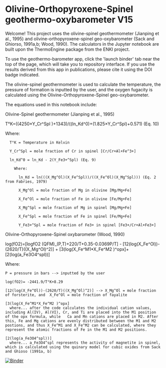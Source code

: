 # Olivine-Orthopyroxene-Spinel geothermo-oxybarometer V15

Welcome! This project uses the olivine-spinel geothermometer (Jianping et al., 1995) and olivine-orthopyroxene-spinel geo-oxybarometer (Sack and Ghiorso, 1991a,b; Wood, 1990). The calculators in the Jupyter notebook are built upon the ThermoEngine package from the ENKI project.


To use the geothermo-barometer app, click the 'launch binder' tab near the top of the page, which will take you to repository interface. If you use the results derived from this app in publications, please cite it using the DOI badge indicated.


The olivine-spinel geothermometer is used to calculate the temperature, the pressure of formation is inputted by the user, and the oxygen fugacity is calculated using the Olivine-Orthopyroxene-Spinel geo-oxybarometer.

The equations used in this notebook include:

Olivine-Spinel geothermometer (Jianping et al., 1995)

T°K=((4250×Y_Cr^Spl )+1343)/((ln_Kd^0)+(1.825×Y_Cr^Spl)+0.571) (Eq. 10)

  Where:
  
      T°K = Temperature in Kelvin
    
      Y_Cr^Spl = mole fraction of Cr in spinel [Cr/Cr+Al+Fe^3+]

      ln_Kd^0 = ln_Kd - 2(Y_Fe3+^Spl) (Eq. 9)

        Where: 
    
          ln_Kd = ln(((X_Mg^Ol)(X_Fe^Spl))/((X_Fe^Ol)(X_Mg^Spl))) (Eq. 2 from Fabries, 1979)
    
          X_Mg^Ol = mole fraction of Mg in olivine [Mg/Mg+Fe]
    
          X_Fe^Ol = mole fraction of Fe in olivine [Fe/Mg+Fe]
 
          X_Mg^Spl = mole fraction of Mg in spinel [Mg/Mg+Fe]
 
          X_Fe^Spl = mole fraction of Fe in spinel [Fe/Mg+Fe]
 
          Y_Fe3+^Spl = mole fraction of Fe3+ in spinel [Fe3+/Cr+Al+Fe3+]
    
    
    
Olivine-Orthopyroxene-Spinel oxybarometer (Wood, 1990)
    
log⁡(fO2)=[log⁡fO2 (QFM)_(P,T)+220/T+0.35-0.0369P/T] - [12(log⁡(X_Fe^Ol))-(2620/T)((X_Mg^Ol)^2)] + [3(log⁡(X_Fe^M1*X_Fe^M2 )^opx]+ [2(log(a_Fe3O4^spl))]

  Where: 
  
    P = pressure in bars --> inputted by the user
    
    log⁡(fO2)= -2441.9/T°K+8.29
    
    [12(log⁡(X_Fe^Ol))-(2620/T)((X_Mg^Ol)^2)] --> X_Mg^Ol = mole fraction of forsterite, and  X_Fe^Ol = mole fraction of fayalite
    
    [3(log⁡(X_Fe^M1*X_Fe^M2 )^opx] 
      where... after the code calculates the individual cation values, including Al(IV), Al(VI), Cr, and Ti are placed into the M1 position of the opx formula, while   Ca and Mn cations are placed in M2. After this, Fe and Mg cations are evenly distributed between the M1 and M2 postions, and thus X_Fe^M1 and X_Fe^M2 can be calculated, where they represent the atomic fractions of Fe in the M1 and M2 positions.
    
    [2(log(a_Fe3O4^spl))]
      where... a_Fe3O4^spl represents the activity of magnetite in spinel, which is calculated using the quinary model for cubic oxides from Sack and Ghioso (1991a, b)
    
[![Binder](https://mybinder.org/badge_logo.svg)](https://mybinder.org/v2/gh/SophieBena/Ol-Opx-Spn-V15.git/HEAD)